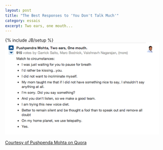 ```yaml
---
layout: post
title: "The Best Responses to 'You Don't Talk Much'"
category: essais
excerpt: Two ears, one mouth...
---
```

{% include JB/setup %}
![Responses to 'You Don't Talk Much'](/assets/images/communication-response.png)

[Courtesy of Pushpenda Mohta on Quora](http://www.quora.com/Conversations/What-are-the-best-responses-to-you-dont-talk-much)